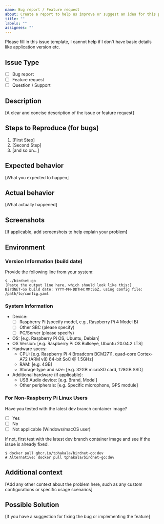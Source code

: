 ```yaml
---
name: Bug report / Feature request
about: Create a report to help us improve or suggest an idea for this project
title: ""
labels: ""
assignees: ""
---
```


Please fill in this issue template, I cannot help if I don't have basic details like application version etc.

## Issue Type

- [ ] Bug report
- [ ] Feature request
- [ ] Question / Support

## Description

[A clear and concise description of the issue or feature request]

## Steps to Reproduce (for bugs)

1. [First Step]
2. [Second Step]
3. [and so on...]

## Expected behavior

[What you expected to happen]

## Actual behavior

[What actually happened]

## Screenshots

[If applicable, add screenshots to help explain your problem]

## Environment

### Version Information (build date)

Provide the following line from your system:

```
$ ./birdnet-go
[Paste the output line here, which should look like this:]
BirdNET-Go build date: YYYY-MM-DDTHH:MM:SSZ, using config file: /path/to/config.yaml
```

### System Information

- Device:
  - [ ] Raspberry Pi (specify model, e.g., Raspberry Pi 4 Model B)
  - [ ] Other SBC (please specify)
  - [ ] PC/Server (please specify)
- OS: [e.g. Raspberry Pi OS, Ubuntu, Debian]
- OS Version: [e.g. Raspberry Pi OS Bullseye, Ubuntu 20.04.2 LTS]
- Hardware specs:
  - CPU: [e.g. Raspberry Pi 4 Broadcom BCM2711, quad-core Cortex-A72 (ARM v8) 64-bit SoC @ 1.5GHz]
  - RAM: [e.g. 4GB]
  - Storage type and size: [e.g. 32GB microSD card, 128GB SSD]
- Additional hardware (if applicable):
  - USB Audio device: [e.g. Brand, Model]
  - Other peripherals: [e.g. Specific microphone, GPS module]

### For Non-Raspberry Pi Linux Users

Have you tested with the latest dev branch container image?

- [ ] Yes
- [ ] No
- [ ] Not applicable (Windows/macOS user)

If not, first test with the latest dev branch container image and see if the issue is already fixed.

```
$ docker pull ghcr.io/tphakala/birdnet-go:dev
# Alternative: docker pull tphakala/birdnet-go:dev
```

## Additional context

[Add any other context about the problem here, such as any custom configurations or specific usage scenarios]

## Possible Solution

[If you have a suggestion for fixing the bug or implementing the feature]
